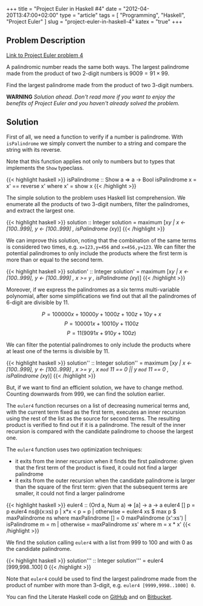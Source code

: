 +++
title      = "Project Euler in Haskell #4"
date       = "2012-04-20T13:47:00+02:00"
type       = "article"
tags       = [ "Programming", "Haskell", "Project Euler" ]
slug       = "project-euler-in-haskell-4"
katex      = "true"
+++

## Problem Description
[Link to Project Euler problem 4](http://projecteuler.net/problem=4)

A palindromic number reads the same both ways. The largest palindrome made
from the product of two 2-digit numbers is $9009=91\times99$.

Find the largest palindrome made from the product of two 3-digit numbers.

__WARNING__
_Solution ahead. Don't read more if you want to enjoy the benefits of
Project Euler and you haven't already solved the problem._

<!--more-->
## Solution
First of all, we need a function to verify if a number is palindrome.
With `isPalindrome` we simply convert the number to a string and compare
the string with its reverse.

Note that this function applies not only to numbers but to types
that implements the `Show` typeclass.

{{< highlight haskell >}}
isPalindrome    :: Show a => a -> Bool
isPalindrome x  =  x' == reverse x' where x' = show x
{{< /highlight >}}

The simple solution to the problem uses Haskell list comprehension.
We enumerate all the products of two 3-digit numbers, filter the palindromes,
and extract the largest one.

{{< highlight haskell >}}
solution  :: Integer
solution  =  maximum  [x*y | x <- [100..999], y <- [100..999]
                      , isPalindrome (x*y)]
{{< /highlight >}}

We can improve this solution, noting that the combination of the same terms
is considered two times, e.g. `x=123,y=456` and `x=456,y=123`.
We can filter the potential palindromes to only include the products
where the first term is more than or equal to the second term.

{{< highlight haskell >}}
solution'  :: Integer
solution'  =  maximum  [x*y | x <- [100..999], y <- [100..999]
                       , x >= y
                       , isPalindrome (x*y)]
{{< /highlight >}}

Moreover, if we express the palindromes as a six terms multi-variable polynomial,
after some simplifications we find out that all the palindromes of 6-digit
are divisible by 11.

$$
P=100000x+10000y+1000z+100z+10y+x
$$
$$
P=100001x+10010y+1100z
$$
$$
P=11(9091x+910y+100z)
$$

We can filter the potential palindromes to only include the products
where at least one of the terms is divisible by 11.

{{< highlight haskell >}}
solution''  :: Integer
solution''  =  maximum  [x*y | x <- [100..999], y <- [100..999]
                        , x >= y
                        , x `mod` 11 == 0 || y `mod` 11 == 0
                        , isPalindrome (x*y)]
{{< /highlight >}}

But, if we want to find an efficient solution, we have to change method.
Counting downwards from 999, we can find the solution earlier.

The `euler4` function recurses on a list of decreasing numerical terms
and, with the current term fixed as the first term, executes an inner recursion
using the rest of the list as the source for second terms.
The resulting product is verified to find out if it is a palindrome.
The result of the inner recursion is compared with the candidate palindrome
to choose the largest one.

The `euler4` function uses two optimization techniques:

* it exits from the inner recursion when it finds the first palindrome:
given that the first term of the product is fixed, it could not find a larger
palindrome
* it exits from the outer recursion when the candidate palindrome is larger
than the square of the first term: given that the subsequent terms are smaller,
it could not find a larger palindrome

{{< highlight haskell >}}
euler4               :: (Ord a, Num a) => [a] -> a -> a
euler4 []         p  =  p
euler4 ns@(x:xs)  p  |  x*x < p    =  p
                     |  otherwise  =  euler4 xs $ max p $ maxPalindrome ns
                     where
                       maxPalindrome []        =  0
                       maxPalindrome (x':xs')  |  isPalindrome m  =  m
                                               |  otherwise       =  maxPalindrome xs'
                                               where
                                                 m = x * x'
{{< /highlight >}}

We find the solution calling `euler4` with a list from 999 to 100 and with 0 as
the candidate palindrome.

{{< highlight haskell >}}
solution'''  :: Integer
solution'''  =  euler4 [999,998..100] 0
{{< /highlight >}}

Note that `euler4` could be used to find the largest palindrome made from
the product of number with more than 3-digit, e.g. `euler4 [9999,9998..1000] 0`.

You can find the Literate Haskell code on [GitHub](https://github.com/maurotrb/mt-euler)
and on [Bitbucket](https://bitbucket.org/maurotrb/mt-euler).
